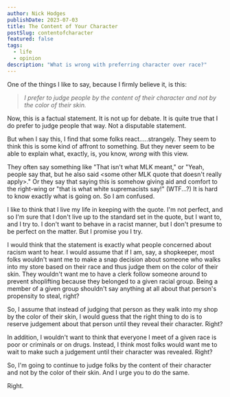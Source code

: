 ```yaml
---
author: Nick Hodges
publishDate: 2023-07-03
title: The Content of Your Character
postSlug: contentofcharacter
featured: false
tags:
  - life
  - opinion
description: "What is wrong with preferring character over race?"
---
```


One of the things I like to say, because I firmly believe it, is this:

> _I prefer to judge people by the content of their character and not by the color of their skin._

Now, this is a factual statement. It is not up for debate. It is quite true that I do prefer to judge people that way. Not a disputable statement.

But when I say this, I find that some folks react.....strangely. They seem to think this is some kind of affront to something. But they never seem to be able to explain what, exactly, is, you know, _wrong_ with this view.

They often say something like "That isn't what MLK meant," or "Yeah, people say that, but he also said <some other MLK quote that doesn't really apply>." Or they say that saying this is somehow giving aid and comfort to the right-wing or "that is what white supremacists say!" (WTF...?) It is hard to know exactly what is going on. So I am confused.

I like to think that I live my life in keeping with the quote. I'm not perfect, and so I'm sure that I don't live up to the standard set in the quote, but I want to, and I try to. I don't want to behave in a racist manner, but I don't presume to be perfect on the matter. But I promise you I try.

I would think that the statement is exactly what people concerned about racism want to hear. I would assume that if I am, say, a shopkeeper, most folks wouldn't want me to make a snap decision about someone who walks into my store based on their race and thus judge them on the color of their skin. They wouldn't want me to have a clerk follow someone around to prevent shoplifting because they belonged to a given racial group. Being a member of a given group shouldn't say anything at all about that person's propensity to steal, right?

So, I assume that instead of judging that person as they walk into my shop by the color of their skin, I would guess that the right thing to do is to reserve judgement about that person until they reveal their character. Right?

In addition, I wouldn't want to think that everyone I meet of a given race is poor or criminals or on drugs. Instead, I think most folks would want me to wait to make such a judgement until their character was revealed. Right?

So, I'm going to continue to judge folks by the content of their character and not by the color of their skin. And I urge you to do the same.

Right.
